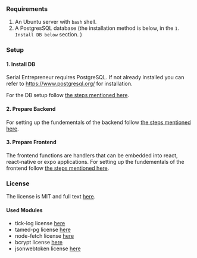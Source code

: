 ### Requirements

1. An Ubuntu server with `bash` shell.
2. A PostgresSQL database (the installation method is below, in the `1. Install DB below` section. )


### Setup

#### 1. Install DB

Serial Entrepreneur requires PostgreSQL. If not already installed you can refer to https://www.postgresql.org/ for installation.

For the DB setup follow [the steps mentioned here](./database-setup/README.md).

#### 2. Prepare Backend

For setting up the fundementals of the backend follow [the steps mentioned here](./backend/README.md).

#### 3. Prepare Frontend

The frontend functions are handlers that can be embedded into react, react-native or expo applications. For setting up the fundementals of the frontend follow [the steps mentioned here](./frontend/README.md).

### License

The license is MIT and full text [here](LICENSE).

#### Used Modules

* tick-log license [here](./OtherLicenses/tick-log.txt)
* tamed-pg license [here](./OtherLicenses/tamed-pg.txt)
* node-fetch license [here](./OtherLicenses/node-fetch.txt)
* bcrypt license [here](./OtherLicenses/bcrypt.txt)
* jsonwebtoken license [here](./OtherLicenses/jsonwebtoken.txt)
